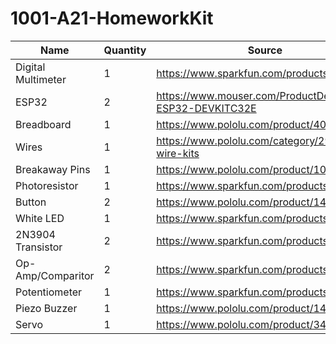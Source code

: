 # 1001-A21-HomeworkKit

| Name                | Quantity      | Source |
| ----                | --------      | ------ |
| Digital Multimeter  | 1             | https://www.sparkfun.com/products/12966 |
| ESP32               | 2             | https://www.mouser.com/ProductDetail/356-ESP32-DEVKITC32E |
| Breadboard          | 1             | https://www.pololu.com/product/4000 |
| Wires               | 1             | https://www.pololu.com/category/29/jumper-wire-kits |
| Breakaway Pins      | 1             | https://www.pololu.com/product/1065 |
| Photoresistor       | 1             | https://www.sparkfun.com/products/9088 |
| Button              | 2             | https://www.pololu.com/product/1400 |
| White LED           | 1             | https://www.sparkfun.com/products/9856 |
| 2N3904 Transistor   | 2             | https://www.sparkfun.com/products/521
| Op-Amp/Comparitor   | 2             | https://www.sparkfun.com/products/15946 |
| Potentiometer       | 1             | https://www.sparkfun.com/products/9806 |
| Piezo Buzzer        | 1             | https://www.pololu.com/product/1484 |
| Servo               | 1             | https://www.pololu.com/product/3436 |
